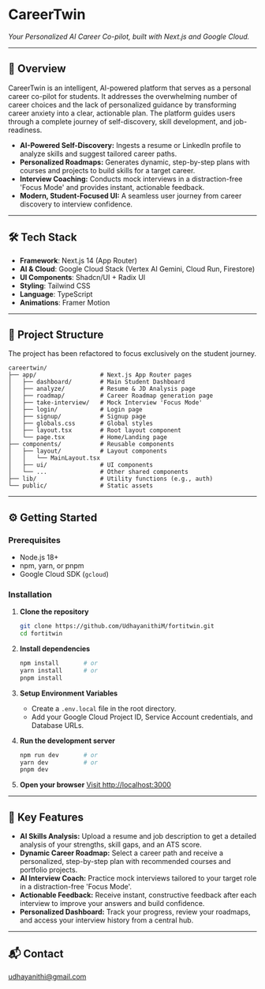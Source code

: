 

## 

# CareerTwin

*Your Personalized AI Career Co-pilot, built with Next.js and Google Cloud.*

-----

## 🚀 Overview

CareerTwin is an intelligent, AI-powered platform that serves as a personal career co-pilot for students. It addresses the overwhelming number of career choices and the lack of personalized guidance by transforming career anxiety into a clear, actionable plan. The platform guides users through a complete journey of self-discovery, skill development, and job-readiness.

  - **AI-Powered Self-Discovery:** Ingests a resume or LinkedIn profile to analyze skills and suggest tailored career paths.
  - **Personalized Roadmaps:** Generates dynamic, step-by-step plans with courses and projects to build skills for a target career.
  - **Interview Coaching:** Conducts mock interviews in a distraction-free 'Focus Mode' and provides instant, actionable feedback.
  - **Modern, Student-Focused UI:** A seamless user journey from career discovery to interview confidence.

-----

## 🛠️ Tech Stack

  - **Framework**: Next.js 14 (App Router)
  - **AI & Cloud**: Google Cloud Stack (Vertex AI Gemini, Cloud Run, Firestore)
  - **UI Components**: Shadcn/UI + Radix UI
  - **Styling**: Tailwind CSS
  - **Language**: TypeScript
  - **Animations**: Framer Motion

-----

## 🧱 Project Structure

The project has been refactored to focus exclusively on the student journey.

```
careertwin/
├── app/                  # Next.js App Router pages
│   ├── dashboard/        # Main Student Dashboard
│   ├── analyze/          # Resume & JD Analysis page
│   ├── roadmap/          # Career Roadmap generation page
│   ├── take-interview/   # Mock Interview 'Focus Mode'
│   ├── login/            # Login page
│   ├── signup/           # Signup page
│   ├── globals.css       # Global styles
│   ├── layout.tsx        # Root layout component
│   └── page.tsx          # Home/Landing page
├── components/           # Reusable components
│   ├── layout/           # Layout components
│   │   └── MainLayout.tsx
│   ├── ui/               # UI components
│   └── ...               # Other shared components
├── lib/                  # Utility functions (e.g., auth)
└── public/               # Static assets
```

-----

## ⚙️ Getting Started

### Prerequisites

  - Node.js 18+
  - npm, yarn, or pnpm
  - Google Cloud SDK (`gcloud`)

### Installation

1.  **Clone the repository**

    ```bash
    git clone https://github.com/UdhayanithiM/fortitwin.git
    cd fortitwin
    ```

2.  **Install dependencies**

    ```bash
    npm install       # or
    yarn install      # or
    pnpm install
    ```

3.  **Setup Environment Variables**

      - Create a `.env.local` file in the root directory.
      - Add your Google Cloud Project ID, Service Account credentials, and Database URLs.

4.  **Run the development server**

    ```bash
    npm run dev       # or
    yarn dev          # or
    pnpm dev
    ```

5.  **Open your browser**
    [Visit http://localhost:3000](https://www.google.com/search?q=http://localhost:3000)

-----

## 🎯 Key Features

  - **AI Skills Analysis:** Upload a resume and job description to get a detailed analysis of your strengths, skill gaps, and an ATS score.
  - **Dynamic Career Roadmap:** Select a career path and receive a personalized, step-by-step plan with recommended courses and portfolio projects.
  - **AI Interview Coach:** Practice mock interviews tailored to your target role in a distraction-free 'Focus Mode'.
  - **Actionable Feedback:** Receive instant, constructive feedback after each interview to improve your answers and build confidence.
  - **Personalized Dashboard:** Track your progress, review your roadmaps, and access your interview history from a central hub.

-----

## 📬 Contact
udhayanithi@gmail.com
